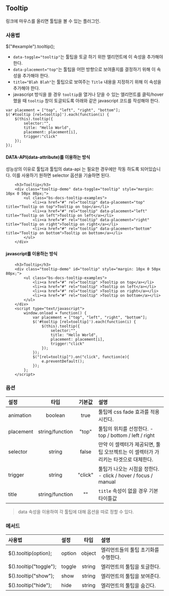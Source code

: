 <!--
layout: 'post'
section: 'Cornerstone Framework'
title: 'Tooltip'
outline: '링크에 마우스를 올리면 툴팁을 볼 수 있는 플러그인. data-attribute를 이용하는 방식. 성능상의 이유로 툴팁과 툴팁의 data-api 는 필요한 경우에만 작동 하도록 되어있다. 이를 사용하기 원하면 selector 옵션을 기술하면 된다…'
date: '2012-11-16'
tagstr: 'widget'
order: '[4, 3, 9]'
thumbnail: '4.3.09.tooltip.png'
-->

## Tooltip
링크에 마우스를 올리면 툴팁을 볼 수 있는 플러그인.

### 사용법
$("#example").tooltip();

- `data-toggle="tooltip"`는 툴팁을 토글 하기 위한 엘리먼트에 이 속성을 추가해야 한다.
- `data-placement="top"`는 툴팁을 어떤 방향으로 보여줄지를 결정하기 위해 이 속성을 추가해야 한다.
- `title="Blah Blah"`는 툴팁으로 보여주는 `Title` 내용을 지정하기 위해 이 속성을 추가해야 한다.
- javascript 방식을 쓸 경우 `tooltip`을 열거나 닫을 수 있는 엘리먼트를 클릭/hover 했을 때 `tooltip` 창이 토글되도록 아래와 같은 javascript 코드를 작성해야 한다.

```
var placement = ["top", "left", "right", "bottom"];
$('#tooltip [rel=tooltip]').each(function(i) {
    $(this).tooltip({
        selector:"",
        title: "Hello World",
        placement: placement[i],
        trigger:"click"
    });
});
```

#### DATA-API(data-attribute)를 이용하는 방식

성능상의 이유로 툴팁과 툴팁의 data-api 는 필요한 경우에만 작동 하도록 되어있습니다. 이를 사용하기 원하면 selector 옵션을 기술하면 된다.

``` cm
    <h3>Tooltip</h3>
    <div class="tooltip-demo" data-toggle="tooltip" style="margin: 10px 0 50px 80px;">
        <ul class="bs-docs-tooltip-examples">
            <li><a href="#" rel="tooltip" data-placement="top" title="Tooltip on top">Tooltip on top</a></li>
            <li><a href="#" rel="tooltip" data-placement="left" title="Tooltip on left">Tooltip on left</a></li>
            <li><a href="#" rel="tooltip" data-placement="right" title="Tooltip on right">Tooltip on right</a></li>
            <li><a href="#" rel="tooltip" data-placement="bottom" title="Tooltip on bottom">Tooltip on bottom</a></li>
        </ul>
    </div>
```

#### javascript를 이용하는 방식

``` cm
    <h3>Tooltip</h3>
    <div class="tooltip-demo" id="tooltip" style="margin: 10px 0 50px 80px;">
        <ul class="bs-docs-tooltip-examples">
            <li><a href="#" rel="tooltip" >Tooltip on top</a></li>
            <li><a href="#" rel="tooltip" >Tooltip on left</a></li>
            <li><a href="#" rel="tooltip" >Tooltip on right</a></li>
            <li><a href="#" rel="tooltip" >Tooltip on bottom</a></li>
        </ul>
    </div>
    <script type="text/javascript">
	    window.onload = function() {
	        var placement = ["top", "left", "right", "bottom"];
            $('#tooltip [rel=tooltip]').each(function(i) {
                $(this).tooltip({
                    selector:"",
                    title: "Hello World",
                    placement: placement[i],
                    trigger:"click"
                });
            });
            $("[rel=tooltip]").on("click", function(e){
                e.preventDefault();
            });
        };
    </script>
```

### 옵션
설정 | 타입 | 기본값 | 설명
:-- | :-: | :-: | :--
animation | boolean | true | 툴팁에 css fade 효과를 적용시킨다.
placement | string/function | "top" | 툴팁의 위치를 선정한다. - top / bottom / left / right
selector | string | false | 만약 이 셀렉터가 제공되면, 툴팁 오브젝트는 이 셀렉터가 가리키는 타겟으로 대체한다.
trigger | string | "click" | 툴팁가 나오는 시점을 정한다. - click / hover / focus / manual
title | string/function | "" | `title` 속성이 없을 경우 기본 타이틀값


> data 속성을 이용하여 각 툴팁에 대해 옵션을 따로 정할 수 있다.

### 메서드

사용법 | 설정 | 타입 | 설명
:-- | :-- | :-: | :--
$().tooltip(option); | option | object | 엘리먼트들의 툴팁 초기화를 수행한다.
$().tooltip("toggle"); | toggle | string | 엘리먼트의 툴팁을 토글한다.
$().tooltip("show"); | show | string | 엘리먼트의 툴팁을 보여준다.
$().tooltip("hide"); | hide | string | 엘리먼트의 툴팁을 숨긴다.

<script type="text/javascript">
var $table = $("table");
$table.addClass("table table-bordered");
$table.find("thead tr > th:not(th:nth-child(4))").addClass("fixed_table");
$table.find("tbody tr > td:not(td:nth-child(4))").addClass("fixed_table");
</script>
